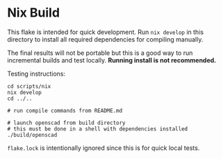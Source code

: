 # Nix Build

This flake is intended for quick development. Run `nix develop` in this directory to install all required dependencies for compiling manually.

The final results will not be portable but this is a good way to run incremental builds and test locally. __Running install is not recommended.__

Testing instructions:
```
cd scripts/nix
nix develop
cd ../..

# run compile commands from README.md

# launch openscad from build directory
# this must be done in a shell with dependencies installed
./build/openscad
```

`flake.lock` is intentionally ignored since this is for quick local tests.
